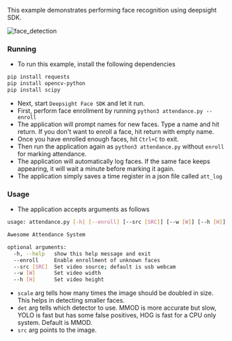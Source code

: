 This example demonstrates performing face recognition using deepsight SDK.

![face_detection](https://github.com/baseapp/DeepSight-Face-Recognition-SDK/blob/master/examples/face_recognition_attendance/usage.gif)


### Running

* To run this example, install the following dependencies

```sh
pip install requests 
pip install opencv-python
pip install scipy
```
* Next, start `Deepsight Face SDK` and let it run.
* First, perform face enrollment by running `python3 attendance.py --enroll`
* The application will prompt names for new faces.  Type a name and hit return.  If you don't want to enroll a face, hit return with empty name.
* Once you have enrolled enough faces, hit `Ctrl+C` to exit.
* Then run the application again as `python3 attendance.py` without `enroll` for marking attendance.
* The application will automatically log faces.  If the same face keeps appearing, it will wait a minute before marking it again.
* The application simply saves a time register in a json file called `att_log`

### Usage

* The application accepts arguments as follows

```sh
usage: attendance.py [-h] [--enroll] [--src [SRC]] [--w [W]] [--h [H]]

Awesome Attendance System

optional arguments:
  -h, --help   show this help message and exit
  --enroll     Enable enrollment of unknown faces
  --src [SRC]  Set video source; default is usb webcam
  --w [W]      Set video width
  --h [H]      Set video height
```

* `scale` arg tells how many times the image should be doubled in size.  This helps in detecting smaller faces.
* `det` arg tells which detector to use.  MMOD is more accurate but slow, YOLO is fast but has some false positives, HOG is fast for a CPU only system.  Default is MMOD.
* `src` arg points to the image.
